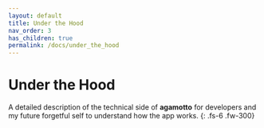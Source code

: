```yaml
---
layout: default
title: Under the Hood
nav_order: 3
has_children: true
permalink: /docs/under_the_hood
---
```


# Under the Hood
A detailed description of the technical side of **agamotto** for developers and my future forgetful self to understand how the app works.
{: .fs-6 .fw-300}